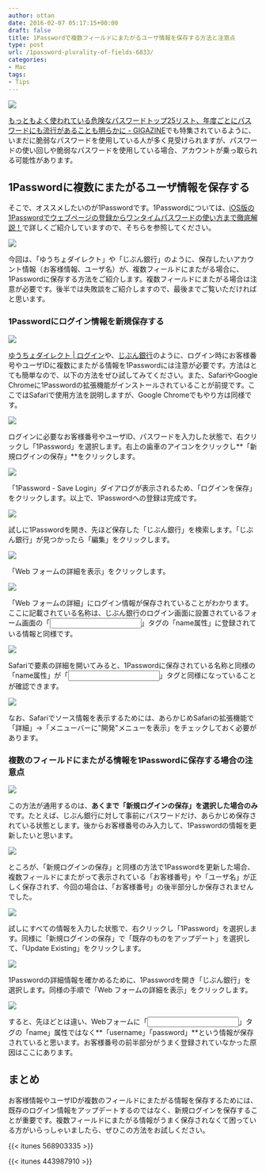 ```yaml
---
author: ottan
date: 2016-02-07 05:17:15+00:00
draft: false
title: 1Passwordで複数フィールドにまたがるユーザ情報を保存する方法と注意点
type: post
url: /1password-plurality-of-fields-6833/
categories:
- Mac
tags:
- Tips
---
```


![](/images/2016/02/160207-56b6c1c69d386.jpg)






[もっともよく使われている危険なパスワードトップ25リスト、年度ごとにパスワードにも流行があることも明らかに - GIGAZINE](http://gigazine.net/news/20160120-worst-password-2015/)でも特集されているように、いまだに脆弱なパスワードを使用している人が多く見受けられますが、パスワードの使い回しや脆弱なパスワードを使用している場合、アカウントが乗っ取られる可能性があります。





## 1Passwordに複数にまたがるユーザ情報を保存する





そこで、オススメしたいのが1Passwordです。1Passwordについては、[iOS版の1Passwordでウェブページの登録からワンタイムパスワードの使い方まで徹底解説！](/ios-1password-description-part2-875/)で詳しくご紹介していますので、そちらを参照してください。





![](/images/2016/02/160207-56b6d35114fee-1.png)






今回は、「ゆうちょダイレクト」や「じぶん銀行」のように、保存したいアカウント情報（お客様情報、ユーザ名）が、複数フィールドにまたがる場合に、1Passwordに保存する方法をご紹介します。複数フィールドにまたがる場合は注意が必要です。後半では失敗談をご紹介しますので、最後までご覧いただければと思います。





### 1Passwordにログイン情報を新規保存する





![](/images/2016/02/160207-56b6c1c7bb40b.png)






[ゆうちょダイレクト | ログイン](https://direct.jp-bank.japanpost.jp/tp1web/U010101WAK.do?link_id=ycDctLgn)や、[じぶん銀行](https://bk02.jibunbank.co.jp/ibretail/RetailLogin.html?2014091300)のように、ログイン時にお客様番号やユーザIDに複数にまたがる情報を1Passwordには注意が必要です。方法はとても簡単なので、以下の方法をぜひ試してみてください。また、SafariやGoogle Chromeに1Passwordの拡張機能がインストールされていることが前提です。ここではSafariで使用方法を説明しますが、Google Chromeでもやり方は同様です。





![](/images/2016/02/160207-56b6d347eb527.png)






ログインに必要なお客様番号やユーザID、パスワードを入力した状態で、右クリックし「1Password」を選択します。右上の歯車のアイコンをクリックし**「新規ログインの保存」**をクリックします。





![](/images/2016/02/160207-56b6c1de8f224-1.png)






「1Password - Save Login」ダイアログが表示されるため、「ログインを保存」をクリックします。以上で、1Passwordへの登録は完成です。





![](/images/2016/02/160207-56b6da94ae389-1.png)






試しに1Passwordを開き、先ほど保存した「じぶん銀行」を検索します。「じぶん銀行」が見つかったら「編集」をクリックします。





![](/images/2016/02/160207-56b6da8ebecdc-1.png)






「Web フォームの詳細を表示」をクリックします。





![](/images/2016/02/160207-56b6c1eb9c5bc-1.png)






「Web フォームの詳細」にログイン情報が保存されていることがわかります。ここに記載されている名称は、じぶん銀行のログイン画面に設置されているフォーム画面の「<input>」タグの「name属性」に登録されている情報と同様です。





![](/images/2016/02/160207-56b6c1f24e028.png)






Safariで要素の詳細を開いてみると、1Passwordに保存されている名称と同様の「name属性」が「<input>」タグと同様になっていることが確認できます。





![](/images/2016/02/160207-56b6d3596d27e-1.png)






なお、Safariでソース情報を表示するためには、あらかじめSafariの拡張機能で「詳細」→「メニューバーに"開発"メニューを表示」をチェックしておく必要があります。





### 複数のフィールドにまたがる情報を1Passwordに保存する場合の注意点





![](/images/2016/02/160207-56b6c1f988620.png)






この方法が通用するのは、**あくまで「新規ログインの保存」を選択した場合のみ**です。たとえば、じぶん銀行に対して事前にパスワードだけ、あらかじめ保存されている状態とします。後からお客様番号のみ入力して、1Passwordの情報を更新したいと思います。





![](/images/2016/02/160207-56b6c1ff605ca-1.png)






ところが、「新規ログインの保存」と同様の方法で1Passwordを更新した場合、複数フィールドにまたがって表示されている「お客様番号」や「ユーザ名」が正しく保存されず、今回の場合は、「お客様番号」の後半部分しか保存されませんでした。





![](/images/2016/02/160207-56b6da9b847ea-1.png)






試しにすべての情報を入力した状態で、右クリックし「1Password」を選択します。同様に「新規ログインの保存」で「既存のものをアップデート」を選択して、「Update Existing」をクリックします。





![](/images/2016/02/160207-56b6cafcd6179-1.png)






1Passwordの詳細情報を確かめるために、1Passwordを開き「じぶん銀行」を選択します。同様の手順で「Web フォームの詳細を表示」をクリックします。





![](/images/2016/02/160207-56b6cafe09bfe-1.png)






すると、先ほどとは違い、Webフォームに「<input>」タグの「name」属性ではなく**「username」「password」**という情報が保存されていると思います。お客様番号の前半部分がうまく登録されていなかった原因はここにあります。





## まとめ





お客様情報やユーザIDが複数のフィールドにまたがる情報を保存するためには、既存のログイン情報をアップデートするのではなく、新規ログインを保存することが重要です。複数フィールドにまたがる情報がうまく保存されなくて困っている方がいらっしゃいましたら、ぜひこの方法をお試しください。



{{< itunes 568903335 >}}

{{< itunes 443987910 >}}
